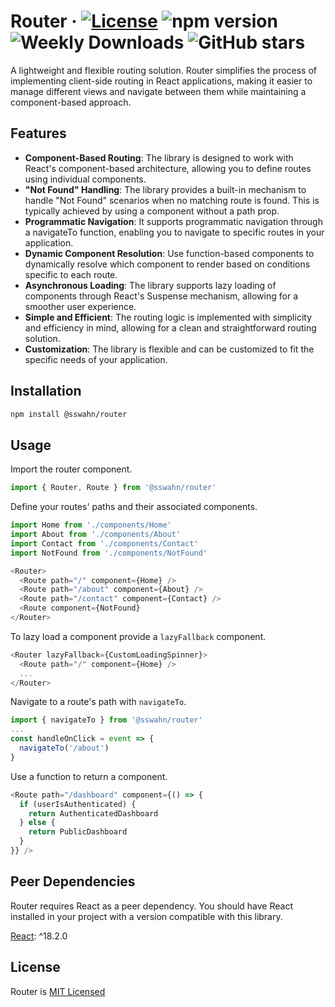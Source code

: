 # Router · [![License](https://img.shields.io/badge/License-MIT-blue.svg)](https://github.com/sswahn/router/blob/main/LICENSE) ![npm version](https://img.shields.io/npm/v/@sswahn/router) ![Weekly Downloads](https://img.shields.io/npm/dw/@sswahn/router) ![GitHub stars](https://img.shields.io/github/stars/sswahn/router?style=social)

A lightweight and flexible routing solution. Router simplifies the process of implementing client-side routing in React applications, making it easier to manage different views and navigate between them while maintaining a component-based approach.

## Features

- **Component-Based Routing**: The library is designed to work with React's component-based architecture, allowing you to define routes using individual components.
- **"Not Found" Handling**: The library provides a built-in mechanism to handle "Not Found" scenarios when no matching route is found. This is typically achieved by using a component without a path prop.
- **Programmatic Navigation**: It supports programmatic navigation through a navigateTo function, enabling you to navigate to specific routes in your application.
- **Dynamic Component Resolution**: Use function-based components to dynamically resolve which component to render based on conditions specific to each route.
- **Asynchronous Loading**: The library supports lazy loading of components through React's Suspense mechanism, allowing for a smoother user experience.
- **Simple and Efficient**: The routing logic is implemented with simplicity and efficiency in mind, allowing for a clean and straightforward routing solution.
- **Customization**: The library is flexible and can be customized to fit the specific needs of your application.  

<!-- TODO: - **Component Injection**: Inject props or other components into the rendered component based on route-specific conditions. This can be helpful for customizing the behavior and appearance of the component. -->

## Installation  
```bash
npm install @sswahn/router
```  

## Usage
Import the router component.  
```javascript
import { Router, Route } from '@sswahn/router'
```  

Define your routes' paths and their associated components.  
```javascript
import Home from './components/Home'
import About from './components/About'
import Contact from './components/Contact'
import NotFound from './components/NotFound'

<Router>
  <Route path="/" component={Home} />
  <Route path="/about" component={About} />
  <Route path="/contact" component={Contact} />
  <Route component={NotFound}
</Router>
```  

To lazy load a component provide a `lazyFallback` component.  
```javascript
<Router lazyFallback={CustomLoadingSpinner}>
  <Route path="/" component={Home} />
  ...
</Router>
```  

Navigate to a route's path with `navigateTo`.  
```javascript
import { navigateTo } from '@sswahn/router'
...
const handleOnClick = event => {
  navigateTo('/about')
}
```

Use a function to return a component.  
```javascript
<Route path="/dashboard" component={() => {
  if (userIsAuthenticated) {
    return AuthenticatedDashboard
  } else {
    return PublicDashboard
  }
}} />
```  

## Peer Dependencies

Router requires React as a peer dependency. You should have React installed in your project with a version compatible with this library.

[React](https://reactjs.org/): ^18.2.0


## License
Router is [MIT Licensed](https://github.com/sswahn/router/blob/main/LICENSE)

